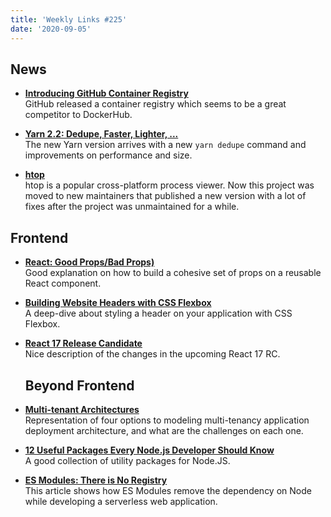 ```yaml
---
title: 'Weekly Links #225'
date: '2020-09-05'
---
```


## News

- **[Introducing GitHub Container Registry](https://github.blog/2020-09-01-introducing-github-container-registry/)**  
  GitHub released a container registry which seems to be a great competitor to DockerHub.

- **[Yarn 2.2: Dedupe, Faster, Lighter, ...](https://dev.to/arcanis/yarn-2-2-dedupe-faster-lighter-ha5)**  
  The new Yarn version arrives with a new `yarn dedupe` command and improvements on performance and size.

- **[htop](https://github.com/htop-dev/htop)**  
  htop is a popular cross-platform process viewer. Now this project was moved to new maintainers that published a new version with a lot of fixes after the project was unmaintained for a while.

## Frontend

- **[React: Good Props/Bad Props)](https://medium.com/ovrsea/react-good-props-bad-props-861ee99ff90e)**  
  Good explanation on how to build a cohesive set of props on a reusable React component.

- **[Building Website Headers with CSS Flexbox](https://ishadeed.com/article/website-headers-flexbox/)**  
  A deep-dive about styling a header on your application with CSS Flexbox.

- **[React 17 Release Candidate](https://blog.bitsrc.io/all-you-need-to-know-about-react-v17-0-release-candidate-9f6d776a8fca)**  
  Nice description of the changes in the upcoming React 17 RC.

  ## Beyond Frontend

- **[Multi-tenant Architectures](https://blog.codonomics.com/2020/08/multi-tenant-architectures.html)**  
  Representation of four options to modeling multi-tenancy application deployment architecture, and what are the challenges on each one.

* **[12 Useful Packages Every Node.js Developer Should Know](https://medium.com/better-programming/12-useful-packages-every-node-js-developer-should-know-2746db760e)**  
  A good collection of utility packages for Node.JS.

* **[ES Modules: There is No Registry](https://blog.jim-nielsen.com/2020/es-modules-there-is-no-registry/)**  
  This article shows how ES Modules remove the dependency on Node while developing a serverless web application.
